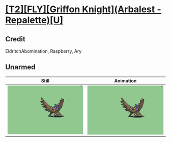 # [\[T2\]\[FLY\]\[Griffon Knight\]\(Arbalest - Repalette\)\[U\]](../)

## Credit

EldritchAbomination, Raspberry, Ary
	
## Unarmed

| Still | Animation |
| :---: | :-------: |
| ![Unarmed still](./Unarmed_000.png) | ![Unarmed animation](./Unarmed.gif) |
